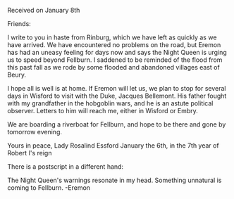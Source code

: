 Received on January 8th

Friends:

I write to you in haste from Rinburg, which we have left as quickly as we have arrived. We have encountered no problems on the road, but Eremon has had an uneasy feeling for days now and says the Night Queen is urging us to speed beyond Fellburn. I saddened to be reminded of the flood from this past fall as we rode by some flooded and abandoned villages east of Beury.

I hope all is well is at home. If Eremon will let us, we plan to stop for several days in Wisford to visit with the Duke, Jacques Bellemont. His father fought with my grandfather in the hobgoblin wars, and he is an astute political observer. Letters to him will reach me, either in Wisford or Embry.

We are boarding a riverboat for Fellburn, and hope to be there and gone by tomorrow evening.

Yours in peace,
Lady Rosalind Essford
January the 6th, in the 7th year of Robert I's reign

There is a postscript in a different hand:

The Night Queen's warnings resonate in my head. Something unnatural is coming to Fellburn. 
-Eremon